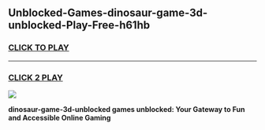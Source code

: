 
## Unblocked-Games-dinosaur-game-3d-unblocked-Play-Free-h61hb
<h3>
<a href="https://premium76.site?title=dinosaur-game-3d-unblocked&ref=20A">CLICK TO PLAY</a></h3>
<hr>

<h3>
<a href="https://premium76.site?title=dinosaur-game-3d-unblocked&ref=20A">CLICK 2 PLAY</a>
  
</h3>

<a href="https://premium76.site?title=dinosaur-game-3d-unblocked&ref=20A"><img src="https://clearcache.store/games.png"></a>


**dinosaur-game-3d-unblocked games unblocked: Your Gateway to Fun and Accessible Online Gaming**
